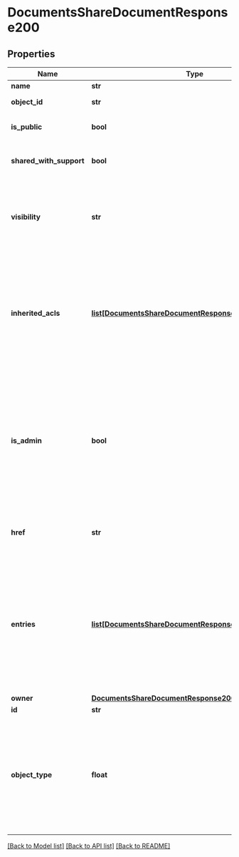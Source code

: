 # DocumentsShareDocumentResponse200

## Properties
Name | Type | Description | Notes
------------ | ------------- | ------------- | -------------
**name** | **str** | Not used | [optional] 
**object_id** | **str** | The ID of the object | [optional] 
**is_public** | **bool** | True if the object is public | [optional] 
**shared_with_support** | **bool** | True if the object is shared with support | [optional] 
**visibility** | **str** | A description string indicating whether the object is public or private | [optional] 
**inherited_acls** | [**list[DocumentsShareDocumentResponse200InheritedAcls]**](DocumentsShareDocumentResponse200InheritedAcls.md) | A list of parent objects from which this object inherits access       rights. Parent objects are currently always folders | [optional] 
**is_admin** | **bool** | True if the requesting user has RESHARE privileges on the object.      If set to false, entries that do not relate to the caller are removed from the output. | [optional] 
**href** | **str** | A URL referencing the API to get this structure | [optional] 
**entries** | [**list[DocumentsShareDocumentResponse200Entries1]**](DocumentsShareDocumentResponse200Entries1.md) | The current share entries for the object. Each share entry indicates      an entity that the object is shared with and the permissions granted to the entity | [optional] 
**owner** | [**DocumentsShareDocumentResponse200Owner1**](DocumentsShareDocumentResponse200Owner1.md) |  | [optional] 
**id** | **str** | Not used | [optional] 
**object_type** | **float** | Set to the value 1, indicating the the objectId indicates a document,       or 4, indicating that the objectId indicates a folder | [optional] 

[[Back to Model list]](../README.md#documentation-for-models) [[Back to API list]](../README.md#documentation-for-api-endpoints) [[Back to README]](../README.md)


